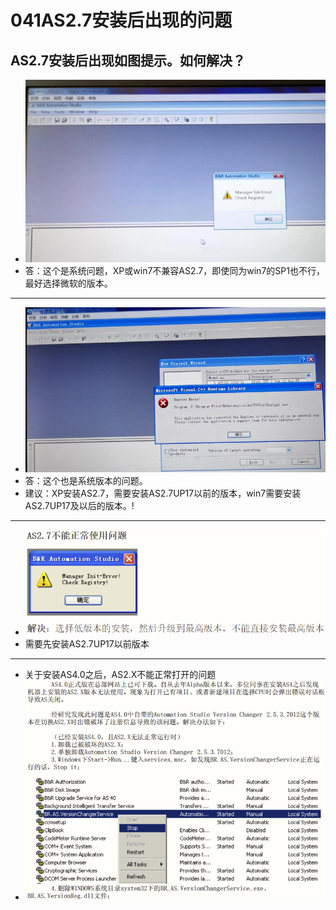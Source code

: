 # 041AS2.7安装后出现的问题
## AS2.7安装后出现如图提示。如何解决？
- ![输入图片说明](FILES/AS2.7%E8%BD%AF%E4%BB%B6%E9%97%AE%E9%A2%981.jpg)
- 答：这个是系统问题，XP或win7不兼容AS2.7，即使同为win7的SP1也不行，最好选择微软的版本。

---

- ![输入图片说明](FILES/AS2.7%E8%BD%AF%E4%BB%B6%E9%97%AE%E9%A2%982.jpg)
- 答：这个也是系统版本的问题。
- 建议：XP安装AS2.7，需要安装AS2.7UP17以前的版本，win7需要安装AS2.7UP17及以后的版本。!

---

- ![Img](./FILES/041AS2.7安装后出现的问题.md/img-20220722105033.png)
- 需要先安装AS2.7UP17以前版本

---

- 关于安装AS4.0之后，AS2.X不能正常打开的问题
- ![Img](./FILES/041AS2.7安装后出现的问题.md/img-20220722105233.png)
